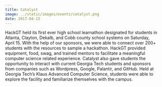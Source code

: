 ```yaml
---
title: Catalyst
image: ../static/images/events/catalyst.png
date: 2017-04-15
---
```


HackGT held its first ever high school learnathon designated for students in Atlanta, Clayton, Dekalb, and Cobb county school systems on Saturday, April 15. With the help of our sponsors, we were able to connect over 200+ students with the resources to sample a hackathon. HackGT provided equipment, food, swag, and trained mentors to facilitate a meaningful computer science related experience. Catalyst also gave students the opportunity to interact with current Georgia Tech students and sponsors from companies such as Wordpress, Google, Palantir, and GitHub. Held at Georgia Tech’s Klaus Advanced Computer Science, students were able to explore the facility and familiarize themselves with the campus. 
